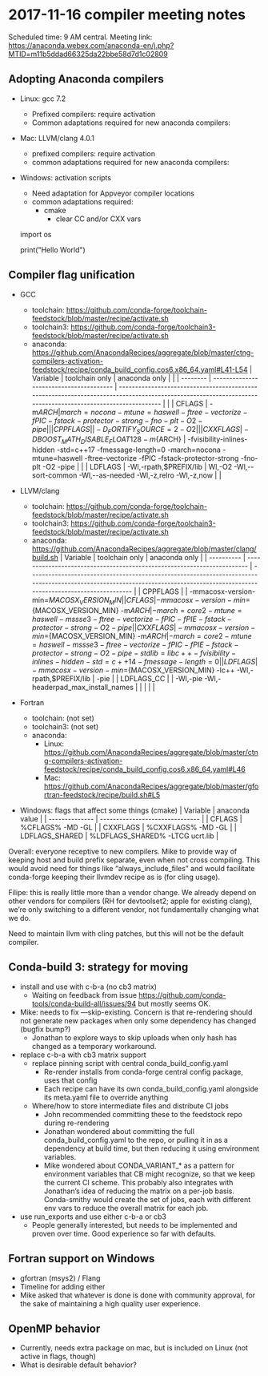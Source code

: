 # 2017-11-16 compiler meeting notes
Scheduled time: 9 AM central.  Meeting link: https://anaconda.webex.com/anaconda-en/j.php?MTID=m11b5ddad66325da22bbe58d7d1c02809


## Adopting Anaconda compilers
- Linux: gcc 7.2
    - Prefixed compilers: require activation
    - Common adaptations required for new anaconda compilers:
- Mac: LLVM/clang 4.0.1
    - prefixed compilers: require activation
    - common adaptations required for new anaconda compilers:
- Windows: activation scripts
    - Need adaptation for Appveyor compiler locations
    - common adaptations required:
        - cmake 
            - clear CC and/or CXX vars



    import os
    
    print("Hello World")
## Compiler flag unification
- GCC
    - toolchain: https://github.com/conda-forge/toolchain-feedstock/blob/master/recipe/activate.sh
    - toolchain3: https://github.com/conda-forge/toolchain3-feedstock/blob/master/recipe/activate.sh
    - anaconda: https://github.com/AnacondaRecipes/aggregate/blob/master/ctng-compilers-activation-feedstock/recipe/conda_build_config.cos6.x86_64.yaml#L41-L54
| Variable | toolchain only                          | anaconda only                                                                                                                                             |  |
| -------- | --------------------------------------- | --------------------------------------------------------------------------------------------------------------------------------------------------------- |  |
| CFLAGS   | -m${ARCH}                               | march=nocona -mtune=haswell -ftree-vectorize -fPIC -fstack-protector-strong -fno-plt -O2 -pipe                                                            |  |
| CPPFLAGS |                                         | -D_FORTIFY_SOURCE=2 -O2                                                                                                                                   |  |
| CXXFLAGS | -DBOOST_MATH_DISABLE_FLOAT128 -m${ARCH} | -fvisibility-inlines-hidden -std=c++17 -fmessage-length=0 -march=nocona -mtune=haswell -ftree-vectorize -fPIC -fstack-protector-strong -fno-plt -O2 -pipe |  |
| LDFLAGS  | -Wl,-rpath,$PREFIX/lib                  | Wl,-O2 -Wl,--sort-common -Wl,--as-needed -Wl,-z,relro -Wl,-z,now                                                                                          |  |

- LLVM/clang
    - toolchain: https://github.com/conda-forge/toolchain-feedstock/blob/master/recipe/activate.sh
    - toolchain3: https://github.com/conda-forge/toolchain3-feedstock/blob/master/recipe/activate.sh
    - anaconda: https://github.com/AnacondaRecipes/aggregate/blob/master/clang/build.sh
| Variable   | toolchain only                                                          | anaconda only                                                                                                                                                                |
| ---------- | ----------------------------------------------------------------------- | ---------------------------------------------------------------------------------------------------------------------------------------------------------------------------- |
| CPPFLAGS   |                                                                         | -mmacosx-version-min=${MACOSX_VERSION_MIN}                                                                                                                                   |
| CFLAGS     | -mmacosx-version-min=${MACOSX_VERSION_MIN} -m${ARCH}                    | -march=core2 -mtune=haswell -mssse3 -ftree-vectorize -fPIC -fPIE -fstack-protector-strong -O2 -pipe                                                                          |
| CXXFLAGS   | -mmacosx-version-min=${MACOSX_VERSION_MIN} -m${ARCH}                    | -march=core2 -mtune=haswell -mssse3 -ftree-vectorize -fPIC -fPIE -fstack-protector-strong -O2 -pipe -stdlib=libc++ -fvisibility-inlines-hidden -std=c++14 -fmessage-length=0 |
| LDFLAGS    | -mmacosx-version-min=${MACOSX_VERSION_MIN} -lc++ -Wl,-rpath,$PREFIX/lib | -pie                                                                                                                                                                         |
| LDFLAGS_CC |                                                                         | -Wl,-pie -Wl,-headerpad_max_install_names                                                                                                                                    |
|            |                                                                         |                                                                                                                                                                              |

- Fortran
    - toolchain: (not set)
    - toolchain3: (not set)
    - anaconda: 
        - Linux: https://github.com/AnacondaRecipes/aggregate/blob/master/ctng-compilers-activation-feedstock/recipe/conda_build_config.cos6.x86_64.yaml#L46
        - Mac: https://github.com/AnacondaRecipes/aggregate/blob/master/gfortran-feedstock/recipe/build.sh#L5
- Windows: flags that affect some things (cmake)
| Variable       | anaconda value                  |
| -------------- | ------------------------------- |
| CFLAGS         | %CFLAGS% -MD -GL                |
| CXXFLAGS       | %CXXFLAGS% -MD -GL              |
| LDFLAGS_SHARED | %LDFLAGS_SHARED% -LTCG ucrt.lib |


Overall: everyone receptive to new compilers.  Mike to provide way of keeping host and build prefix separate, even when not cross compiling.  This would avoid need for things like “always_include_files” and would facilitate conda-forge keeping their llvmdev recipe as is (for cling usage).  

Filipe: this is really little more than a vendor change.  We already depend on other vendors for compilers (RH for devtoolset2; apple for existing clang), we’re only switching to a different vendor, not fundamentally changing what we do.

Need to maintain llvm with cling patches, but this will not be the default compiler.

## Conda-build 3: strategy for moving
- install and use with c-b-a (no cb3 matrix)
    - Waiting on feedback from issue https://github.com/conda-tools/conda-build-all/issues/94 but mostly seems OK.
- Mike: needs to fix —skip-existing.  Concern is that re-rendering should not generate new packages when only some dependency has changed (bugfix bump?)
    - Jonathan to explore ways to skip uploads when only hash has changed as a temporary workaround.
- replace c-b-a with cb3 matrix support
    - replace pinning script with central conda_build_config.yaml
        - Re-render installs from conda-forge central config package, uses that config
        - Each recipe can have its own conda_build_config.yaml alongside its meta.yaml file to override anything
    - Where/how to store intermediate files and distribute CI jobs
        - John recommended committing these to the feedstock repo during re-rendering
        - Jonathan wondered about committing the full conda_build_config.yaml to the repo, or pulling it in as a dependency at build time, but then reducing it using environment variables.
        - Mike wondered about CONDA_VARIANT_* as a pattern for environment variables that CB might recognize, so that we keep the current CI scheme.  This probably also integrates with Jonathan’s idea of reducing the matrix on a per-job basis.  Conda-smithy would create the set of jobs, each with different env vars to reduce the overall matrix for each job.
- use run_exports and use either c-b-a or cb3
    - People generally interested, but needs to be implemented and proven over time.  Good experience so far with defaults.


## Fortran support on Windows
- gfortran (msys2) / Flang
- Timeline for adding either
- Mike asked that whatever is done is done with community approval, for the sake of maintaining a high quality user experience.


## OpenMP behavior
- Currently, needs extra package on mac, but is included on Linux (not active in flags, though)
- What is desirable default behavior?

